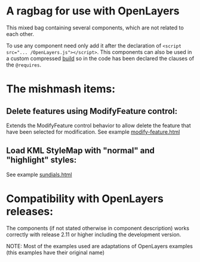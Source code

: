 A ragbag for use with OpenLayers
================================

This mixed bag containing several components, which are not related to each other. 

To use any component need only add it after the declaration of `<script src="... /OpenLayers.js"></script>`.
This components can also be used in a custom compressed [build](http://docs.openlayers.org/library/deploying.html#minimizing-build-size) so in the code has been declared the clauses of the `@requires`.

The mishmash items:
===================

Delete features using ModifyFeature control:
-------------------------------------------
Extends the ModifyFeature control behavior to allow delete the feature that have been selected for modification. 
See example [modify-feature.html](http://jorix.github.com/OL-Ragbag/examples/modify-feature.html)

Load KML StyleMap with "normal" and "highlight" styles:
------------------------------------------------------
See example [sundials.html](http://jorix.github.com/OL-Ragbag/examples/sundials.html)

Compatibility with OpenLayers releases:
======================================
The components (if not stated otherwise in component description) works correctly with release 2.11 or higher
including the development version.

NOTE: Most of the examples used are adaptations of OpenLayers examples (this examples have their original name)
